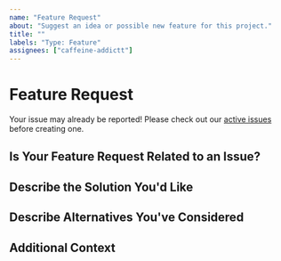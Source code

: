 ```yaml
---
name: "Feature Request"
about: "Suggest an idea or possible new feature for this project."
title: ""
labels: "Type: Feature"
assignees: ["caffeine-addictt"]
---
```


# Feature Request

Your issue may already be reported!
Please check out our [active issues](https://github.com/caffeine-addictt/auth-nyp-infosec/issues) before creating one.

## Is Your Feature Request Related to an Issue?

<!--
If yes, provide a clear and concise description of what the problem is
E.g.:
  Issue #
  I'm always frustrated when...
-->

## Describe the Solution You'd Like

<!--
A clear and concise description of what you'd like
-->

## Describe Alternatives You've Considered

<!--
A clear and concise description of other alternatives you have considered
-->

## Additional Context

<!--
Any other extra context or information
-->
